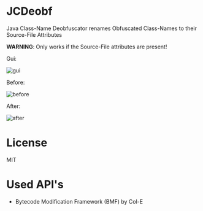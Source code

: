 # JCDeobf
Java Class-Name Deobfuscator renames Obfuscated Class-Names to their Source-File Attributes

**WARNING**: Only works if the Source-File attributes are present!

Gui:

![gui](https://user-images.githubusercontent.com/35258687/46575742-7d1e3880-c9bb-11e8-8ebe-899a376c18a9.jpg)

Before:

![before](https://user-images.githubusercontent.com/35258687/46575744-92936280-c9bb-11e8-83ab-14cfc41edbae.jpg)

After:

![after](https://user-images.githubusercontent.com/35258687/46575743-84454680-c9bb-11e8-9cc1-9378329642d5.jpg)

# License
MIT

# Used API's
 - Bytecode Modification Framework (BMF) by Col-E
